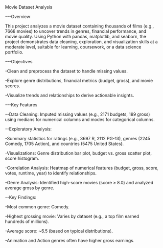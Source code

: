 Movie Dataset Analysis

---Overview

This project analyzes a movie dataset containing thousands of films (e.g., 7668 movies) to uncover trends in genres, financial performance, and movie quality. Using Python with pandas, matplotlib, and seaborn, the project demonstrates data cleaning, exploration, and visualization skills at a moderate level, suitable for learning, coursework, or a data science portfolio.

---Objectives

-Clean and preprocess the dataset to handle missing values.

-Explore genre distributions, financial metrics (budget, gross), and movie scores.

-Visualize trends and relationships to derive actionable insights.

---Key Features

--Data Cleaning: Imputed missing values (e.g., 2171 budgets, 189 gross) using medians for numerical columns and modes for categorical columns.

--Exploratory Analysis:

-Summary statistics for ratings (e.g., 3697 R, 2112 PG-13), genres (2245 Comedy, 1705 Action), and countries (5475 United States).

-Visualizations: Genre distribution bar plot, budget vs. gross scatter plot, score histogram.

-Correlation Analysis: Heatmap of numerical features (budget, gross, score, votes, runtime, year) to identify relationships.

-Genre Analysis: Identified high-score movies (score ≥ 8.0) and analyzed average gross by genre.

--Key Findings:

-Most common genre: Comedy.

-Highest grossing movie: Varies by dataset (e.g., a top film earned hundreds of millions).

-Average score: ~6.5 (based on typical distributions).

-Animation and Action genres often have higher gross earnings.
